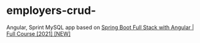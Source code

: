 # employers-crud-

Angular, Sprint MySQL app based on [Spring Boot Full Stack with Angular | Full Course [2021] [NEW]](https://www.youtube.com/watch?v=Gx4iBLKLVHk&t=2454s)
